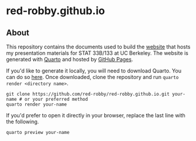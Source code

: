 # red-robby.github.io

## About

This repository contains the documents used to build the [website](https://red-robby.github.io/)
that hosts my presentation materials for STAT 33B/133 at UC Berkeley. The website is
generated with [Quarto](https://quarto.org/) and hosted by [GitHub Pages](https://pages.github.com/).

If you'd like to generate it locally, you will need to download Quarto. You can do so [here](https://quarto.org/docs/get-started/).
Once downloaded, clone the repository and run ``quarto render <directory name>``.

```
git clone https://github.com/red-robby/red-robby.github.io.git your-name # or your preferred method
quarto render your-name
```

If you'd prefer to open it directly in your browser, replace the last line with the following.

```
quarto preview your-name
```
